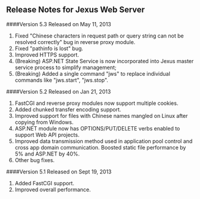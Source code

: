 Release Notes for Jexus Web Server
----------------------------------

####Version 5.3
Released on May 11, 2013
1. Fixed "Chinese characters in request path or query string can not be resolved correctly" bug in reverse proxy module.
2. Fixed "pathinfo is lost" bug.
3. Improved HTTPS support.
4. (Breaking) ASP.NET State Service is now incorporated into Jexus master service process to simplify management;
5. (Breaking) Added a single command "jws" to replace individual commands like "jws.start", "jws.stop".


####Version 5.2
Released on Jan 21, 2013
1. FastCGI and reverse proxy modules now support multiple cookies.
2. Added chunked transfer encoding support.
3. Improved support for files with Chinese names mangled on Linux after copying from Windows.
4. ASP.NET module now has OPTIONS/PUT/DELETE verbs enabled to support Web API projects.
5. Improved data transmission method used in application pool control and cross app domain communication. Boosted static file performance by 5% and ASP.NET by 40%.
6. Other bug fixes.

####Version 5.1
Released on Sept 19, 2013
1. Added FastCGI support.
2. Improved overall performance.



